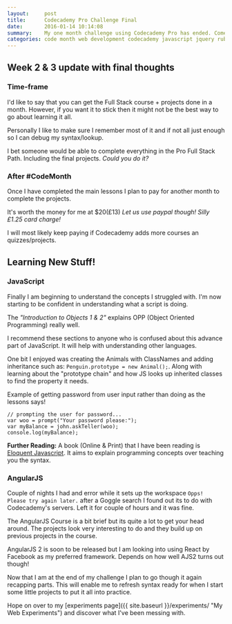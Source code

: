 ```yaml
---
layout:     post
title:      Codecademy Pro Challenge Final
date:       2016-01-14 10:14:08
summary:    My one month challenge using Codecademy Pro has ended. Come read my final thoughts and what I think about Pro features. 
categories: code month web development codecademy javascript jquery ruby
---
```


## Week 2 & 3 update with final thoughts

### Time-frame
I'd like to say that you can get the Full Stack course + projects done in a month. However, if you want it to stick then it might not be the best way to go about learning it all. 

Personally I like to make sure I remember most of it and if not all just enough so I can debug my syntax/lookup.

I bet someone would be able to complete everything in the Pro Full Stack Path. Including the final projects. *Could you do it?*

### After #CodeMonth
Once I have completed the main lessons I plan to pay for another month to complete the projects. 

It's worth the money for me at $20(£13) 
*Let us use paypal though! Silly £1.25 card charge!*

I will most likely keep paying if Codecademy adds more courses an quizzes/projects.

## Learning New Stuff!

### JavaScript
Finally I am beginning to understand the concepts I struggled with. I'm now starting to be confident in understanding what a script is doing. 

The *"Introduction to Objects 1 & 2"* explains OPP (Object Oriented Programming) really well. 

I recommend these sections to anyone who is confused about this advance part of JavaScript. It will help with understanding other languages.

One bit I enjoyed was creating the Animals with ClassNames and adding inheritance such as:
`Penguin.prototype = new Animal();`. Along with learning about the "prototype chain" and how JS looks up inherited classes to find the property it needs.

Example of getting password from user input rather than doing as the lessons says!

	// prompting the user for password...
	var woo = prompt("Your password please:");
	var myBalance = john.askTeller(woo);
	console.log(myBalance);

**Further Reading:**
A book (Online & Print) that I have been reading is [Eloquent Javascript](http://eloquentjavascript.net/ "Eloquent Javascript"). It aims to explain  programming concepts over teaching you the syntax. 

### AngularJS
Couple of nights I had and error while it sets up the workspace `Opps! Please try again later.` after a Goggle search I found out its to do with Codecademy's servers. Left it for couple of hours and it was fine.

The AngularJS Course is a bit brief but its quite a lot to get your head around. The projects look very interesting to do and they build up on previous projects in the course.

AngularJS 2 is soon to be released but I am looking into using React by Facebook as my preferred framework. Depends on how well AJS2 turns out though!

Now that I am at the end of my challenge I plan to go though it again recapping parts. This will enable me to refresh syntax ready for when I start some little projects to put it all into practice.

Hope on over to my [experiments page]({{ site.baseurl }}/experiments/ "My Web Experiments") and discover what I've been messing with.


